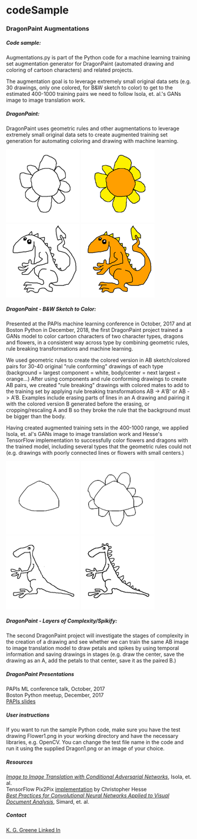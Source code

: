 # codeSample 
### DragonPaint Augmentations

##### Code sample:
Augmentations.py is part of the Python code for a machine learning training set augmentation generator for DragonPaint (automated drawing and coloring of cartoon characters) and related projects.

The augmentation goal is to leverage extremely small original data sets (e.g. 30 drawings, only one colored, for B&W sketch to color) to get to the estimated 400-1000 training pairs we need to follow Isola, et. al.'s GANs image to image translation work. 

##### DragonPaint: 
DragonPaint uses geometric rules and other augmentations to leverage extremely small original data sets to create augmented training set generation for automating coloring and drawing with machine learning. 

![flower](./pics/Flower200x200.bmp)
![flower colored](./pics/FlowerColor200x200.bmp)
![dragon](./pics/Dragon200x200.bmp)
![dragon colored](./pics/DragonColor200x200.bmp)

##### DragonPaint - B&W Sketch to Color:
Presented at the PAPIs machine learning conference in October, 2017 and at Boston Python in December, 2018, the first DragonPaint project trained a GANs model to color cartoon characters of two character types, dragons and flowers, in a consistent way across type by combining geometric rules, rule breaking transformations and machine learning. 

We used geometric rules to create the colored version in AB sketch/colored pairs for 30-40 original "rule conforming" drawings of each type (background = largest component = white, body/center = next largest = orange...) After using components and rule conforming drawings to create AB pairs, we created "rule breaking" drawings with colored mates to add to the training set by applying rule breaking transformations AB -> A'B' or AB -> A'B. Examples include erasing parts of lines in an A drawing and pairing it with the colored version B generated before the erasing, or cropping/rescaling A and B so they broke the rule that the background must be bigger than the body. 

Having created augmented training sets in the 400-1000 range, we applied Isola, et. al's GANs image to image translation work and Hesse's TensorFlow implementation to successfully color flowers and dragons with the trained model, including several types that the geometric rules could not (e.g. drawings with poorly connected lines or flowers with small centers.)

![flower center](./pics/FlowerPCenter200x200.bmp)
![flower with petals](./pics/FlowerPPetal200x200.bmp)
![dragon body](./pics/DragonBody200x200.bmp)
![dragon with spikes](./pics/DragonSpikes200x200.bmp)

##### DragonPaint - Layers of Complexity/Spikify:
The second DragonPaint project will investigate the stages of complexity in the creation of a drawing and see whether we can train the same AB image to image translation model to draw petals and spikes by using temporal information and saving drawings in stages (e.g. draw the center, save the drawing as an A, add the petals to that center, save it as the paired B.)

##### DragonPaint Presentations
PAPIs ML conference talk, October, 2017  
Boston Python meetup, December, 2017  
[PAPIs slides](https://drive.google.com/open?id=1XtB26GEqcZI-nPldiM92hiByG1SH0-X1)

##### User instructions
If you want to run the sample Python code, make sure you have the test drawing Flower1.png in your working directory and have the necessary libraries, e.g. OpenCV. You can change the test file name in the code and run it using the supplied Dragon1.png or an image of your choice. 

##### Resources
[*Image to Image Translation with Conditional Adversarial Networks*](https://arxiv.org/abs/1611.07004), Isola, et. al.  
TensorFlow Pix2Pix [implementation](https://github.com/affinelayer/pix2pix-tensorflow) by Christopher Hesse  
[*Best Practices for Convolutional Neural Networks Applied to Visual Document Analysis*](https://www.microsoft.com/en-us/research/publication/best-practices-for-convolutional-neural-networks-applied-to-visual-document-analysis/), Simard, et. al.

##### Contact
[K. G. Greene Linked In](https://www.linkedin.com/in/kgretchengreene/)
